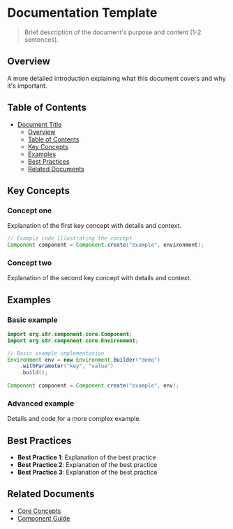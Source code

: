 <!--
Copyright (c) 2025 Eric C. Mumford (@heymumford)

This software was developed with analytical assistance from AI tools 
including Claude 3.7 Sonnet, Claude Code, and Google Gemini Deep Research,
which were used as paid services. All intellectual property rights 
remain exclusively with the copyright holder listed above.

Licensed under the Mozilla Public License 2.0
-->


# Documentation Template

> Brief description of the document's purpose and content (1-2 sentences).

## Overview

A more detailed introduction explaining what this document covers and why it's important.

## Table of Contents

- [Document Title](#document-title)
  - [Overview](#overview)
  - [Table of Contents](#table-of-contents)
  - [Key Concepts](#key-concepts)
  - [Examples](#examples)
  - [Best Practices](#best-practices)
  - [Related Documents](#related-documents)

## Key Concepts

### Concept one

Explanation of the first key concept with details and context.

```java
// Example code illustrating the concept
Component component = Component.create("example", environment);
```

### Concept two

Explanation of the second key concept with details and context.

## Examples

### Basic example

```java
import org.s8r.component.core.Component;
import org.s8r.component.core.Environment;

// Basic example implementation
Environment env = new Environment.Builder("demo")
    .withParameter("key", "value")
    .build();
    
Component component = Component.create("example", env);
```

### Advanced example

Details and code for a more complex example.

## Best Practices

- **Best Practice 1**: Explanation of the best practice
- **Best Practice 2**: Explanation of the best practice
- **Best Practice 3**: Explanation of the best practice

## Related Documents

- [Core Concepts](concepts/core-concepts.md)
- [Component Guide](guides/component-patterns.md)
